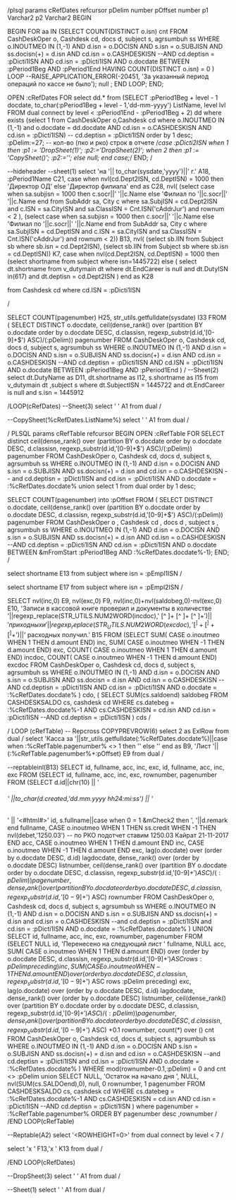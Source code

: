 /plsql
params
cRefDates refcursor
pDelim number
pOffset number
p1 Varchar2
p2 Varchar2
BEGIN

  BEGIN
    FOR aa IN
    (SELECT
      COUNT(DISTINCT o.isn) cnt
    FROM
      CashDeskOper o,
      Cashdesk cd,
      docs d,
      subject s,
      agrsumbuh ss
    WHERE
      o.INOUTMEO    IN (1,-1)
      AND d.isn      = o.DOCISN
      AND s.isn      = o.SUBJISN
      AND ss.docisn(+)  = d.isn
      AND cd.isn     = o.CASHDESKISN
      --AND cd.deptisn = :pDicti1ISN
      AND cd.isn = :pDicti1ISN
      AND o.docdate BETWEEN :pPeriod1Beg AND :pPeriod1End
    HAVING
      COUNT(DISTINCT o.isn) = 0
    )
    LOOP
      --RAISE_APPLICATION_ERROR(-20451, 'За указанный период операций по кассе не было');
      null ;
    END LOOP;
  END;

  OPEN :cRefDates FOR
     select dd.* from
     (SELECT :pPeriod1Beg + level - 1 docdate, to_char(:pPeriod1Beg + level - 1,'dd-mm-yyyy') ListName, level lvl FROM dual connect by level < :pPeriod1End - :pPeriod1Beg + 2) dd
     where exists (select 1 from  CashDeskOper o,Cashdesk cd where o.INOUTMEO    IN (1,-1) and o.docdate = dd.docdate AND cd.isn     = o.CASHDESKISN AND cd.isn = :pDicti1ISN)  -- cd.deptisn = :pDicti1ISN
     order by 1 desc;
  :pDelim:=27;           -- кол-во (пко и рко) строк в отчете
  /*case :pDicti2ISN
    when 1 then :p1 := 'DropSheet(1)'; :p2:='DropSheet(2)';
    when 2 then :p1 := 'CopySheet()'; :p2:='';
    else null;
    end case;*/
END;
/

--hideheader
--sheet(1)
select 'на '|| to_char(sysdate,'yyyy')||' г.' A18,
       :pPeriod1Name C21,
       case when nvl(cd.Dept2ISN, cd.DeptISN) = 1000 then 'Директор ОД'
         else 'Директор филиала'
           end as C28,
        nvl(
              (select case when sa.subjisn = 1000 then
                  c.socr||' '||c.Name
                  else
                  'Филиал по '||c.socr||' '||c.Name end
                  from SubAddr sa,
                       City    c
                  where sa.SubjISN  = cd.Dept2ISN
                  and    c.ISN      = sa.CityISN
                  and   sa.ClassISN = Cnt.ISN('cAddrJur')
                  and rownum < 2
                ),
              (select case when sa.subjisn = 1000 then
                  c.socr||' '||c.Name
                  else
                  'Филиал по '||c.socr||' '||c.Name end
                  from SubAddr sa,
                       City    c
                  where sa.SubjISN  = cd.DeptISN
                  and    c.ISN      = sa.CityISN
                  and   sa.ClassISN = Cnt.ISN('cAddrJur')
                  and rownum < 2)) B13,
       nvl(
               (select sb.IIN
                from   Subject sb
                where  sb.isn = cd.Dept2ISN),
               (select sb.IIN
                from   Subject sb
                where  sb.isn = cd.DeptISN)) K7,
        case when nvl(cd.Dept2ISN, cd.DeptISN) = 1000 then
              (select shortname from subject where isn=1445722)
        else
        ( select dt.shortname from v_dutymain dt where  dt.EndCareer is null   and dt.DutyISN in(617) and dt.deptisn =  cd.Dept2ISN  )
      end as K28

from Cashdesk cd
where cd.ISN = :pDicti1ISN

/

SELECT
  COUNT(pagenumber) H25,
  str_utils.getfulldate(sysdate) I33
FROM
  ( SELECT DISTINCT
    o.docdate,
    ceil(dense_rank() over (partition BY o.docdate order by o.docdate DESC, d.classisn, regexp_substr(d.id,'[0-9]+$') ASC)/(:pDelim)) pagenumber
  FROM
    CashDeskOper o,
    Cashdesk    cd,
    docs         d,
    subject      s,
    agrsumbuh    ss
  WHERE
    o.INOUTMEO    IN (1,-1)
    AND d.isn         = o.DOCISN
    AND s.isn         = o.SUBJISN
    AND ss.docisn(+)  = d.isn
    AND cd.isn        = o.CASHDESKISN
    --AND cd.deptisn  = :pDicti1ISN
    AND cd.ISN        = :pDicti1ISN
    AND o.docdate BETWEEN :pPeriod1Beg AND :pPeriod1End
  )
/
--Sheet(2)
select dt.DutyName as D11,
       dt.shortname as I12,
       s.shortname as I15
from v_dutymain dt ,subject s
where dt.SubjectISN = 1445722 and dt.EndCareer is null  and s.isn = 1445912



/LOOP(cRefDates)
  --Sheet(3)
  select ' ' A1 from dual
  /

  --CopySheet(%cRefDates.ListName%)
  select ' ' A1 from dual
  /

/ PLSQL
params
cRefTable refcursor
BEGIN
  OPEN :cRefTable FOR
    SELECT
  distinct
  ceil(dense_rank() over (partition BY o.docdate order by o.docdate DESC, d.classisn, regexp_substr(d.id,'[0-9]+$') ASC)/(:pDelim)) pagenumber
FROM
  CashDeskOper o,
  Cashdesk    cd,
  docs         d,
  subject      s,
  agrsumbuh    ss
WHERE
  o.INOUTMEO   IN (1,-1)
  AND d.isn        = o.DOCISN
  AND s.isn        = o.SUBJISN
  AND ss.docisn(+) = d.isn
  and cd.isn       = o.CASHDESKISN
--  and cd.deptisn = :pDicti1ISN
  and cd.isn    = :pDicti1ISN
  AND o.docdate = :%cRefDates.docdate%
union
select   1 from dual
order by 1 desc;

SELECT
  COUNT(pagenumber) into :pOffset
FROM
  ( SELECT DISTINCT
    o.docdate,
    ceil(dense_rank() over (partition BY o.docdate order by o.docdate DESC, d.classisn, regexp_substr(d.id,'[0-9]+$') ASC)/(:pDelim)) pagenumber
  FROM
    CashDeskOper o ,
    Cashdesk    cd ,
    docs         d ,
    subject      s ,
    agrsumbuh    ss
  WHERE
    o.INOUTMEO    IN (1,-1)
    AND d.isn      = o.DOCISN
    AND s.isn      = o.SUBJISN
    AND ss.docisn(+)  = d.isn
    AND cd.isn     = o.CASHDESKISN
    --AND cd.deptisn = :pDicti1ISN
    AND cd.isn = :pDicti1ISN
    AND o.docdate BETWEEN
        &mFromStart :pPeriod1Beg
        AND :%cRefDates.docdate%-1);
END;
/

select shortname E13 from subject where isn = :pEmpl1ISN
/

select shortname E17 from subject where isn = :pEmpl2ISN
/

SELECT
  nvl(inc,0) E9,
  nvl(exc,0) F9,
  nvl(inc,0)+nvl(saldobeg,0)-nvl(exc,0) E10,
  'Записи в кассовой книге проверил и документы в количестве '||regexp_replace(STR_UTILS.NUM2WORD(incdoc),' [^ ]+ [^ ]+ [^ ]+$')||' приходных и '||regexp_replace(STR_UTILS.NUM2WORD(excdoc),' [^ ]+ [^ ]+ [^ ]+$')||' расходных получил.' B15
FROM
  (SELECT
    SUM(
    CASE o.inoutmeo
      WHEN 1
      THEN d.amount
    END) inc,
    SUM(
    CASE o.inoutmeo
      WHEN -1
      THEN d.amount
    END) exc,
    COUNT(
    CASE o.inoutmeo
      WHEN 1
      THEN d.amount
    END) incdoc,
    COUNT(
    CASE o.inoutmeo
      WHEN -1
      THEN d.amount
    END) excdoc
  FROM
    CashDeskOper o,
    Cashdesk cd,
    docs d,
    subject s,
    agrsumbuh ss
  WHERE
    o.INOUTMEO    IN (1,-1)
    AND d.isn      = o.DOCISN
    AND s.isn      = o.SUBJISN
    AND ss.docisn  = d.isn
    AND cd.isn     = o.CASHDESKISN
    --AND cd.deptisn = :pDicti1ISN
    AND cd.isn = :pDicti1ISN
    AND o.docdate  = :%cRefDates.docdate%
  ) cdo,
  (
  SELECT
      SUM(cs.saldoend) saldobeg
    FROM
      CASHDESKSALDO cs,
      cashdesk cd
    WHERE
      cs.datebeg         = :%cRefDates.docdate%-1
      AND cs.CASHDESKISN = cd.isn
      AND cd.isn     = :pDicti1ISN
      --AND cd.deptisn     = :pDicti1ISN
  ) cds
/




  / LOOP (cRefTable)
      -- Repcross COPYPREVROW(6)
      select
            2 as ExlRow
       from dual
      /
     select 'Касса за '||str_utils.getfulldate(:%cRefDates.docdate%)||case when :%cRefTable.pagenumber% <> 1 then '<HPAGEBREAK>' else '' end as B9, 'Лист '||(:%cRefTable.pagenumber%+:pOffset) E9  from dual
     /

--reptableinl(B13)
SELECT
    id,
    fullname,
    acc,
    inc,
    exc,
    id,
    fullname,
    acc,
    inc,
    exc
  FROM
    (SELECT
      id,
      fullname,
      acc,
      inc,
      exc,
      rownumber,
      pagenumber
    FROM
      (SELECT
        d.id||chr(10) || '<h6>' ||to_char(d.created,'dd.mm.yyyy hh24:mi:ss') || '</h6>' || '<#html#>' id,
        s.fullname||case when 0 = 1 &mCheck2 then ', '||d.remark end fullname,
        CASE o.inoutmeo
          WHEN 1
          THEN ss.credit
          WHEN -1
          THEN nvl(debet,'1250.03')  -- по РКО подотчет ставим 1250.03  Кайрат 21-11-2017
        END acc,
        CASE o.inoutmeo
          WHEN 1
          THEN d.amount
        END inc,
        CASE o.inoutmeo
          WHEN -1
          THEN d.amount
        END exc,
        lag(o.docdate) over (order by o.docdate DESC, d.id) lagdocdate,
        dense_rank() over (order by o.docdate DESC) listnumber,
        ceil(dense_rank() over (partition BY o.docdate order by o.docdate DESC, d.classisn, regexp_substr(d.id,'[0-9]+$') ASC)/(:pDelim)) pagenumber,
        dense_rank() over (partition BY o.docdate order by o.docdate DESC, d.classisn, regexp_substr(d.id,'[0-9]+$') ASC) rownumber
      FROM
        CashDeskOper o,
        Cashdesk cd,
        docs d,
        subject s,
        agrsumbuh ss
      WHERE
        o.INOUTMEO   IN (1,-1)
        AND d.isn     = o.DOCISN
        AND s.isn     = o.SUBJISN
        AND ss.docisn(+) = d.isn
        and cd.isn    = o.CASHDESKISN
        --and cd.deptisn = :pDicti1ISN
        and cd.isn = :pDicti1ISN
        AND o.docdate = :%cRefDates.docdate%
      )
    UNION
    SELECT
      id,
      fullname,
      acc,
      inc,
      exc,
      rownumber,
      pagenumber
    FROM
      (SELECT
        NULL id,
        'Перенесено на следующий лист <ROWBFNT>' fullname,
        NULL acc,
        SUM(
        CASE o.inoutmeo
          WHEN 1
          THEN d.amount
        END) over (order by o.docdate DESC, d.classisn, regexp_substr(d.id,'[0-9]+$') ASC rows :pDelim preceding) inc,
        SUM(
        CASE o.inoutmeo
          WHEN -1
          THEN d.amount
        END) over (order by o.docdate DESC, d.classisn, regexp_substr(d.id,'[0-9]+$') ASC rows :pDelim preceding) exc,
        lag(o.docdate) over (order by o.docdate DESC, d.id) lagdocdate,
        dense_rank() over (order by o.docdate DESC) listnumber,
        ceil(dense_rank() over (partition BY o.docdate order by o.docdate DESC, d.classisn, regexp_substr(d.id,'[0-9]+$') ASC)/(:pDelim)) pagenumber,
        dense_rank() over (partition BY o.docdate order by o.docdate DESC, d.classisn, regexp_substr(d.id,'[0-9]+$') ASC)     +0.1 rownumber,
        count(*) over () cnt
      FROM
        CashDeskOper o,
        Cashdesk cd,
        docs d,
        subject s,
        agrsumbuh ss
      WHERE
        o.INOUTMEO   IN (1,-1)
        AND d.isn     = o.DOCISN
        AND s.isn     = o.SUBJISN
        AND ss.docisn(+) = d.isn
        and cd.isn    = o.CASHDESKISN
        --and cd.deptisn = :pDicti1ISN
        and cd.isn = :pDicti1ISN
        AND o.docdate = :%cRefDates.docdate%
      )
    WHERE
      mod(rownumber-0.1,:pDelim) = 0 and cnt <> :pDelim
    union
    SELECT
      NULL,
      'Остаток на начало дня <ROWBFNT>',
      NULL,
      nvl(SUM(cs.SALDOend),0),
      null,
      0 rownumber,
      1 pagenumber
    FROM
      CASHDESKSALDO cs,
      cashdesk cd
    WHERE
      cs.datebeg         = :%cRefDates.docdate%-1
      AND cs.CASHDESKISN = cd.isn
      AND cd.isn     = :pDicti1ISN
      --AND cd.deptisn     = :pDicti1ISN
    )
  where
    pagenumber = :%cRefTable.pagenumber%
  ORDER BY
    pagenumber desc ,rownumber
/
  /END LOOP(cRefTable)

--Reptable(A2)
select '<ROWHEIGHT=0>' from dual connect by level < 7
/

select 'x<CMRH> ' F13,'x<CMRH> ' K13 from dual
/

/END LOOP(cRefDates)

--DropSheet(3)
select ' ' A1 from dual
/

--Sheet(1)
select ' ' A1 from dual
/
